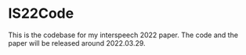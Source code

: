 # IS22Code
This is the codebase for my interspeech 2022 paper.
The code and the paper will be released around 2022.03.29.

